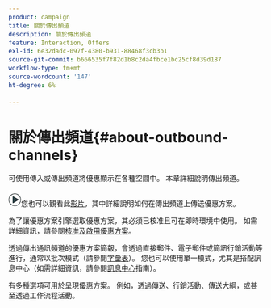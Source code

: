 ```yaml
---
product: campaign
title: 關於傳出頻道
description: 關於傳出頻道
feature: Interaction, Offers
exl-id: 6e32dadc-097f-4380-b931-88468f3cb3b1
source-git-commit: b666535f7f82d1b8c2da4fbce1bc25cf8d39d187
workflow-type: tm+mt
source-wordcount: '147'
ht-degree: 6%

---
```


# 關於傳出頻道{#about-outbound-channels}



可使用傳入或傳出頻道將優惠顯示在各種空間中。 本章詳細說明傳出頻道。

![](assets/do-not-localize/how-to-video.png)您也可以觀看此[影片](https://helpx.adobe.com/campaign/classic/how-to/deliver-an-offer-on-outbound-channel-in-acv6.html?playlist=/ccx/v1/collection/product/campaign/classic/segment/digital-marketers/explevel/intermediate/applaunch/get-started/collection.ccx.js&ref=helpx.adobe.com)，其中詳細說明如何在傳出頻道上傳送優惠方案。

為了讓優惠方案引擎選取優惠方案，其必須已核准且可在即時環境中使用。 如需詳細資訊，請參閱[核准及啟用優惠方案](../../interaction/using/approving-and-activating-an-offer.md)。

透過傳出通訊頻道的優惠方案簡報，會透過直接郵件、電子郵件或簡訊行銷活動等進行，通常以批次模式（請參閱[字彙表](../../interaction/using/i-glossary.md)）。 您也可以使用單一模式，尤其是搭配訊息中心（如需詳細資訊，請參閱[訊息中心](../../message-center/using/about-transactional-messaging.md)指南）。

有多種選項可用於呈現優惠方案。 例如，透過傳送、行銷活動、傳送大綱，或甚至透過工作流程活動。
